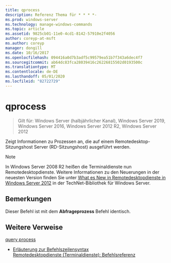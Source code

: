 ```yaml
---
title: qprocess
description: Referenz Thema für * * * *-
ms.prod: windows-server
ms.technology: manage-windows-commands
ms.topic: article
ms.assetid: 9825cb01-11e0-4cd1-8142-57910e2f4056
author: coreyp-at-msft
ms.author: coreyp
manager: dongill
ms.date: 10/16/2017
ms.openlocfilehash: 094416a0d7b3adf5c99579ea51b7f343a6dec4f7
ms.sourcegitcommit: ab64dc83fca28039416c26226815502d0193500c
ms.translationtype: MT
ms.contentlocale: de-DE
ms.lasthandoff: 05/01/2020
ms.locfileid: "82722729"
---
```

# <a name="qprocess"></a>qprocess

> Gilt für: Windows Server (halbjährlicher Kanal), Windows Server 2019, Windows Server 2016, Windows Server 2012 R2, Windows Server 2012

Zeigt Informationen zu Prozessen an, die auf einem Remotedesktop-Sitzungshost Server (RD-Sitzungshost) ausgeführt werden.

> [!NOTE]
> In Windows Server 2008 R2 heißen die Terminaldienste nun Remotedesktopdienste. Weitere Informationen zu den Neuerungen in der neuesten Version finden Sie unter [What es New in Remotedesktopdienste in Windows Server 2012](https://technet.microsoft.com/library/hh831527) in der TechNet-Bibliothek für Windows Server.

## <a name="remarks"></a>Bemerkungen
Dieser Befehl ist mit dem **Abfrageprozess** Befehl identisch.

## <a name="additional-references"></a>Weitere Verweise
[query process](query-process.md)  
- [Erläuterung zur Befehlszeilensyntax](command-line-syntax-key.md)  
[Remotedesktopdienste (Terminaldienste): Befehlsreferenz](remote-desktop-services-terminal-services-command-reference.md)  
